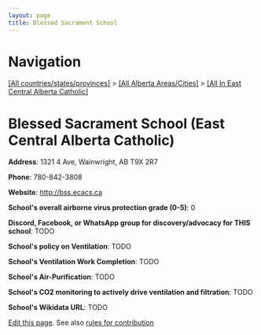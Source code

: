 ```yaml
---
layout: page
title: Blessed Sacrament School
---
```

# Navigation

[[All countries/states/provinces]](../../..) > [[All Alberta Areas/Cities]](../..) > [[All In East Central Alberta Catholic]](..)

# Blessed Sacrament School (East Central Alberta Catholic)

**Address**: 1321 4 Ave, Wainwright, AB T9X 2R7

**Phone**: 780-842-3808

**Website**: <http://bss.ecacs.ca>

**School's overall airborne virus protection grade (0-5)**: 0

**Discord, Facebook, or WhatsApp group for discovery/advocacy for THIS school**: TODO

**School's policy on Ventilation**: TODO

**School's Ventilation Work Completion**: TODO

**School's Air-Purification**: TODO

**School's CO2 monitoring to actively drive ventilation and filtration**: TODO

**School's Wikidata URL**: TODO


[Edit this page](https://github.com/ventilate-schools/AB/edit/main/./East_Central_Alberta_Catholic/Blessed_Sacrament_School.md). See also [rules for contribution](../../../contribution-rules/)